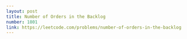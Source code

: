 ```yaml
---
layout: post
title: Number of Orders in the Backlog
number: 1801
link: https://leetcode.com/problems/number-of-orders-in-the-backlog
---
```

